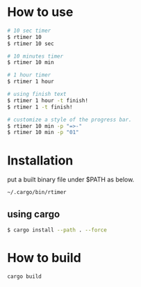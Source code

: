 # How to use

```bash
# 10 sec timer
$ rtimer 10 
$ rtimer 10 sec

# 10 minutes timer
$ rtimer 10 min

# 1 hour timer
$ rtimer 1 hour

# using finish text 
$ rtimer 1 hour -t finish!
$ rtimer 1 -t finish!

# customize a style of the progress bar.
$ rtimer 10 min -p "=>-"
$ rtimer 10 min -p "01"
```
# Installation

put a built binary file under $PATH as below.

```bash
~/.cargo/bin/rtimer
```

## using cargo
```bash
$ cargo install --path . --force
```

# How to build

```bash
cargo build
```

